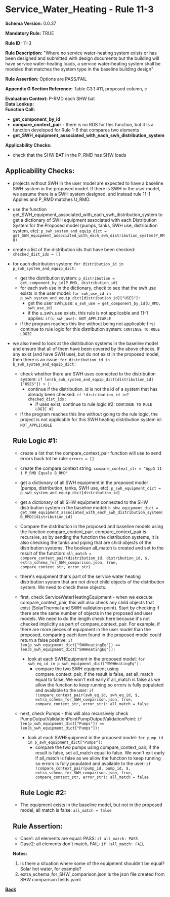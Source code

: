 # Service_Water_Heating - Rule 11-3
**Schema Version:** 0.0.37  

**Mandatory Rule:** TRUE

**Rule ID:** 11-3

**Rule Description:** "Where no service water-heating system exists or has been designed and submitted with design documents but the building will have service water-heating loads, a service water-heating system shall be modeled that matches the system type in the baseline building design"

**Rule Assertion:** Options are PASS/FAIL

**Appendix G Section Reference:** Table G3.1 #11, proposed column, c

**Evaluation Context:** P-RMD each SHW bat  
**Data Lookup:**   
**Function Call:** 
- **get_component_by_id**  
- **compare_context_pair** - there is no RDS for this function, but it is a function developed for Rule 1-6 that compares two elements  
- **get_SWH_equipment_associated_with_each_swh_distribution_system**  

**Applicability Checks:**
- check that the SHW BAT in the P_RMD has SHW loads

## Applicability Checks:
- projects without SWH in the user model are expected to have a baseline SWH system in the proposed model.  If there is SWH in the user model, we assume there is a SWH system designed, and instead rule 11-1 Applies and P_RMD matches U_RMD.
- use the function get_SWH_equipment_associated_with_each_swh_distribution_system to get a dictionary of SWH equipment associated with each Distribution System for the Proposed model (pumps, tanks, SWH use, distribution system, etc): `p_swh_system_and_equip_dict = get_SWH_equipment_associated_with_each_swh_distribution_system(P_RMD)`
- create a list of the distribution ids that have been checked: `checked_dist_ids = []`
- for each distribution system: `for distribution_id in p_swh_system_and_equip_dict:`
    - get the distribution system: `p_distribution = get_component_by_id(P_RMD, distribution_id)`
    - for each swh use in the dictionary, check to see that the swh use exists in the user model: `for swh_use_id in p_swh_system_and_equip_dict[distribution_id]["USES"]:`
        - get the user swh_use: `u_swh_use = get_component_by_id(U_RMD, swh_use_id)`
        - if the u_swh_use exists, this rule is not applicable and 11-1 applies: `if(u_swh_use): NOT_APPLICABLE`
    - if the program reaches this line without being not applicable first continue to rule logic for this distribution system: `CONTINUE TO RULE LOGIC`
- we also need to look at the distribution systems in the baseline model and ensure that all of them have been covered by the above checks.  If any exist (and have SWH use), but do not exist in the proposed model, then there is an issue: `for distribution_id in b_swh_system_and_equip_dict:`
    - check whether there are SWH uses connected to the distribution system: `if len(b_swh_system_and_equip_dict[distribution_id]["USES"]) > ):`
        - continue if the distribution_id is not the id of a system that has already been checked: `if !distribution_id in? checked_dist_ids:`
          - if uses exist, continue to rule logic #2: `CONTINUE TO RULE LOGIC #2`
    - if the program reaches this line without going to the rule logic, the project is not applicable for this SWH heating distribution system id: `NOT_APPLICABLE`

    ## Rule Logic #1: 
  - create a list that the compare_context_pair function will use to send errors back tot he rule: `errors = []`
  - create the compare context string: `compare_context_str = "AppG 11-1 P_RMD Equals B_RMD"`
  - get a dictionary of all SWH equipment in the proposed model (pumps, distribution, tanks, SWH use, etc): `p_swh_equipment_dict = p_swh_system_and_equip_dict[distribution_id]`
  - get a dictionary of all SHW equipment connected to the SHW distribution system in the baseline model: `b_shw_equipment_dict = get_SWH_equipment_associated_with_each_swh_distribution_system(B_RMD)[distribution_id]`
  - Compare the distribution in the proposed and baseline models using the function compare_context_pair.  compare_context_pair is recursive, so by sending the function the distribution systems, it is also checking the tanks and piping that are child objects of the distribution systems.  The boolean all_match is created and set to the result of the function: `all_match = compare_context_pair(distribution_id, distribution_id, $, extra_schema_for_SWH_comparison.json, true, compare_context_str, error_str)`
  - there's equipment that's part of the service water heating distribution system that are not direct child objects of the distribution system.  We need to check these objects.
  - first, check ServiceWaterHeatingEquipment - when we execute compare_context_pair, this will also check any child objects that exist (SolarThermal and SWH validation point).  Start by checking if there are the same number of objects in the proposed and user models.  We need to do the length check here because it's not checked implicitly as part of compare_context_pair.  For example, if there are more pieces of equipment in the user model than the proposed, comparing each item found in the proposed model could return a false positive: `if len(p_swh_equipment_dict["SWHHeatingEq"]) == len(b_swh_equipment_dict["SWHHeatingEq"]):`
    - look at each SWHEquipment in the proposed model: `for swh_eq_id in p_swh_equipment_dict["SWHHeatingEq"]:`
      - compare the two SWH equipment using compare_context_pair, if the result is false, set all_match equal to false.  We won't exit early if all_match is false as we allow the function to keep running so errors is fully populated and available to the user: `if !compare_context_pair(swh_eq_id, swh_eq_id, $, extra_schema_for_SWH_comparison.json, true, compare_context_str, error_str): all_match = false`
  - next, check Pumps - this will also recursively check PumpOutputValidationPointPumpOutputValidationPoint: `if len(p_swh_equipment_dict["Pumps"]) == len(b_swh_equipment_dict["Pumps"]):`
    - look at each SWHEquipment in the proposed model: `for pump_id in p_swh_equipment_dict["Pumps"]:`
      - compare the two pumps using compare_context_pair, if the result is false, set all_match equal to false.  We won't exit early if all_match is false as we allow the function to keep running so errors is fully populated and available to the user: `if !compare_context_pair(pump_id, pump_id, $, extra_schema_for_SWH_comparison.json, true, compare_context_str, error_str): all_match = false`

    ## Rule Logic #2: 
  - The equipment exists in the baseline model, but not in the proposed model, all match is false: `all_match = false`
    

  ## Rule Assertion: 
  - Case1: all elements are equal: PASS: `if all_match: PASS`
  - Case2: all elements don't match, FAIL: `if !all_match: FAIL`



  
  **Notes:**
  1.  is there a situation where some of the equipment shouldn't be equal?  Solar hot water, for example?
  2.  extra_schema_for_SHW_comparison.json is the json file created from SHW comparison fields.yaml

**[Back](../_toc.md)**
